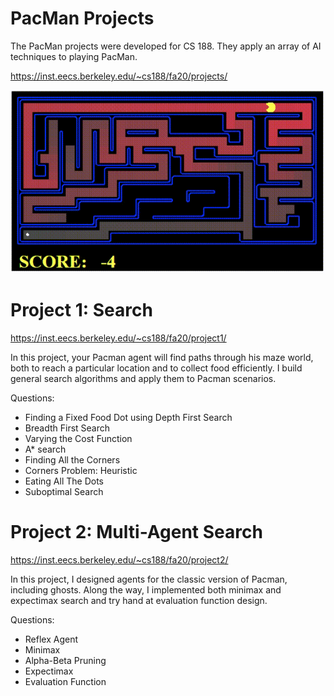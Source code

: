 # PacMan Projects
The PacMan projects were developed for CS 188. They apply an array of AI techniques to playing PacMan.

https://inst.eecs.berkeley.edu/~cs188/fa20/projects/

![Alt Text](https://github.com/cheretka/PacMan_Projects/blob/master/CS188%20Pacman%202021-06-18%2014-05-43.gif)

# Project 1: Search
https://inst.eecs.berkeley.edu/~cs188/fa20/project1/

In this project, your Pacman agent will find paths through his maze world, both to reach a particular location and to collect food efficiently. I build general search algorithms and apply them to Pacman scenarios.

Questions:
  - Finding a Fixed Food Dot using Depth First Search
  - Breadth First Search
  - Varying the Cost Function
  - A* search
  - Finding All the Corners
  - Corners Problem: Heuristic
  - Eating All The Dots
  - Suboptimal Search

# Project 2: Multi-Agent Search
https://inst.eecs.berkeley.edu/~cs188/fa20/project2/

In this project, I designed agents for the classic version of Pacman, including ghosts. Along the way, I implemented both minimax and expectimax search and try hand at evaluation function design.

Questions:
  - Reflex Agent
  - Minimax
  - Alpha-Beta Pruning
  - Expectimax
  - Evaluation Function
